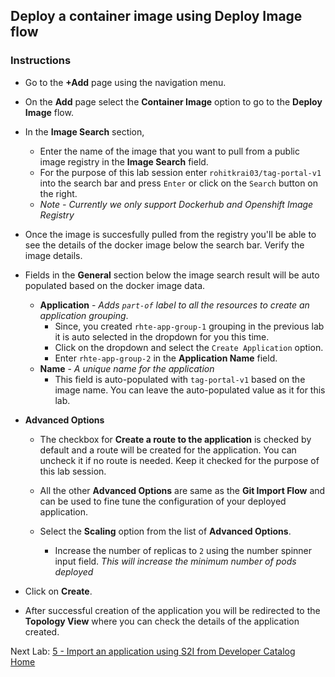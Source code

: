 ## Deploy a container image using Deploy Image flow

### Instructions

- Go to the **+Add** page using the navigation menu.

- On the **Add** page select the **Container Image** option to go to the **Deploy Image** flow.

- In the **Image Search** section,
  - Enter the name of the image that you want to pull from a public image registry in the **Image Search** field.
  - For the purpose of this lab session enter `rohitkrai03/tag-portal-v1` into the search bar and press `Enter` or click on the `Search` button on the right.
  - *Note - Currently we only support Dockerhub and Openshift Image Registry*

- Once the image is succesfully pulled from the registry you'll be able to see the details of the docker image below the search bar. Verify the image details.

- Fields in the **General** section below the image search result will be auto populated based on the docker image data.
  - **Application** - *Adds `part-of` label to all the resources to create an application grouping*.
    - Since, you created `rhte-app-group-1` grouping in the previous lab it is auto selected in the dropdown for you this time.
    - Click on the dropdown and select the `Create Application` option.
    - Enter `rhte-app-group-2` in the **Application Name** field.
  - **Name** - *A unique name for the application*
    - This field is auto-populated with `tag-portal-v1` based on the image name. You can leave the auto-populated value as it for this lab. 

- **Advanced Options** 
  - The checkbox for **Create a route to the application** is checked by default and a route will be created for the application. You can uncheck it if no route is needed. Keep it checked for the purpose of this lab session.

  - All the other **Advanced Options** are same as the **Git Import Flow** and can be used to fine tune the configuration of your deployed application.
    
  - Select the **Scaling** option from the list of **Advanced Options**.
    - Increase the number of replicas to `2` using the number spinner input field. *This will increase the minimum number of pods deployed*

- Click on **Create**.
- After successful creation of the application you will be redirected to the **Topology View** where you can check the details of the application created.


Next Lab: [5 - Import an application using S2I from Developer Catalog](./s2i.md)<br>
[Home](./README.md)
